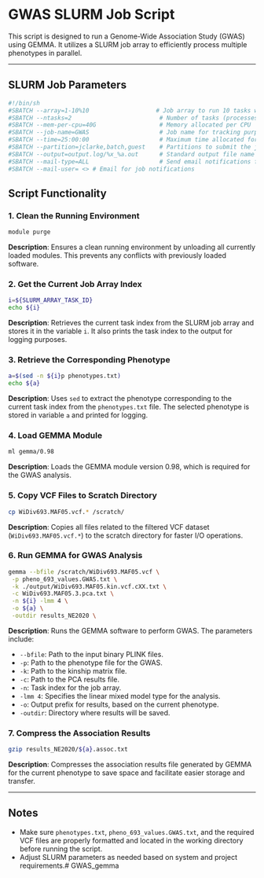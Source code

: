 # GWAS SLURM Job Script

This script is designed to run a Genome-Wide Association Study (GWAS) using GEMMA. It utilizes a SLURM job array to efficiently process multiple phenotypes in parallel.

---

## SLURM Job Parameters

```sh
#!/bin/sh
#SBATCH --array=1-10%10                   # Job array to run 10 tasks with a maximum of 10 concurrent jobs
#SBATCH --ntasks=2                         # Number of tasks (processes) to allocate
#SBATCH --mem-per-cpu=40G                  # Memory allocated per CPU
#SBATCH --job-name=GWAS                    # Job name for tracking purposes
#SBATCH --time=25:00:00                    # Maximum time allocated for the job
#SBATCH --partition=jclarke,batch,guest    # Partitions to submit the job to
#SBATCH --output=output.log/%x_%a.out      # Standard output file name pattern (%x: job name, %a: array index)
#SBATCH --mail-type=ALL                    # Send email notifications for job start, end, and fail events
#SBATCH --mail-user= <> # Email for job notifications
```

## Script Functionality

### 1. Clean the Running Environment

```sh
module purge
```

**Description**: Ensures a clean running environment by unloading all currently loaded modules. This prevents any conflicts with previously loaded software.

### 2. Get the Current Job Array Index

```sh
i=${SLURM_ARRAY_TASK_ID}
echo ${i}
```

**Description**: Retrieves the current task index from the SLURM job array and stores it in the variable `i`. It also prints the task index to the output for logging purposes.

### 3. Retrieve the Corresponding Phenotype

```sh
a=$(sed -n ${i}p phenotypes.txt)
echo ${a}
```

**Description**: Uses `sed` to extract the phenotype corresponding to the current task index from the `phenotypes.txt` file. The selected phenotype is stored in variable `a` and printed for logging.

### 4. Load GEMMA Module

```sh
ml gemma/0.98
```

**Description**: Loads the GEMMA module version 0.98, which is required for the GWAS analysis.

### 5. Copy VCF Files to Scratch Directory

```sh
cp WiDiv693.MAF05.vcf.* /scratch/
```

**Description**: Copies all files related to the filtered VCF dataset (`WiDiv693.MAF05.vcf.*`) to the scratch directory for faster I/O operations.

### 6. Run GEMMA for GWAS Analysis

```sh
gemma --bfile /scratch/WiDiv693.MAF05.vcf \
 -p pheno_693_values.GWAS.txt \
 -k ./output/WiDiv693.MAF05.kin.vcf.cXX.txt \
 -c WiDiv693.MAF05.3.pca.txt \
 -n ${i} -lmm 4 \
 -o ${a} \
 -outdir results_NE2020 \
```

**Description**: Runs the GEMMA software to perform GWAS. The parameters include:
- `--bfile`: Path to the input binary PLINK files.
- `-p`: Path to the phenotype file for the GWAS.
- `-k`: Path to the kinship matrix file.
- `-c`: Path to the PCA results file.
- `-n`: Task index for the job array.
- `-lmm 4`: Specifies the linear mixed model type for the analysis.
- `-o`: Output prefix for results, based on the current phenotype.
- `-outdir`: Directory where results will be saved.

### 7. Compress the Association Results

```sh
gzip results_NE2020/${a}.assoc.txt
```

**Description**: Compresses the association results file generated by GEMMA for the current phenotype to save space and facilitate easier storage and transfer.

---

## Notes

- Make sure `phenotypes.txt`, `pheno_693_values.GWAS.txt`, and the required VCF files are properly formatted and located in the working directory before running the script.
- Adjust SLURM parameters as needed based on system and project requirements.# GWAS_gemma
